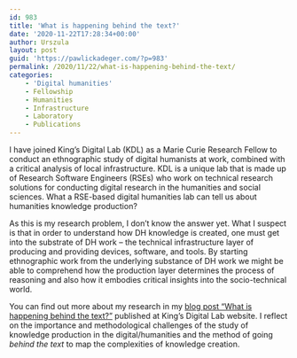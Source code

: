 ```yaml
---
id: 983
title: 'What is happening behind the text?'
date: '2020-11-22T17:28:34+00:00'
author: Urszula
layout: post
guid: 'https://pawlickadeger.com/?p=983'
permalink: /2020/11/22/what-is-happening-behind-the-text/
categories:
    - 'Digital humanities'
    - Fellowship
    - Humanities
    - Infrastructure
    - Laboratory
    - Publications
---
```


I have joined King’s Digital Lab (KDL) as a Marie Curie Research Fellow to conduct an ethnographic study of digital humanists at work, combined with a critical analysis of local infrastructure. KDL is a unique lab that is made up of Research Software Engineers (RSEs) who work on technical research solutions for conducting digital research in the humanities and social sciences. What a RSE-based digital humanities lab can tell us about humanities knowledge production?

As this is my research problem, I don’t know the answer yet. What I suspect is that in order to understand how DH knowledge is created, one must get into the substrate of DH work – the technical infrastructure layer of producing and providing devices, software, and tools. By starting ethnographic work from the underlying substance of DH work we might be able to comprehend how the production layer determines the process of reasoning and also how it embodies critical insights into the socio-technical world.

You can find out more about my research in my [blog post “What is happening behind the text?”](https://www.kdl.kcl.ac.uk/blog/behind-text/) published at King’s Digital Lab website. I reflect on the importance and methodological challenges of the study of knowledge production in the digital/humanities and the method of going *behind the text* to map the complexities of knowledge creation.